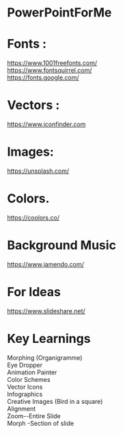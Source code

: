 # PowerPointForMe
# Fonts :
  https://www.1001freefonts.com/  
  https://www.fontsquirrel.com/   
  https://fonts.google.com/  

# Vectors :
  https://www.iconfinder.com  

# Images:
  https://unsplash.com/  

# Colors.
  https://coolors.co/  

# Background Music
  https://www.jamendo.com/ 

# For Ideas

  https://www.slideshare.net/  

# Key Learnings
  Morphing (Organigramme)  
  Eye Dropper  
  Animation Painter  
  Color Schemes  
  Vector Icons  
  Infographics  
  Creative Images (Bird in a square)  
  Alignment  
  Zoom--Entire Slide  
  Morph -Section of slide  
